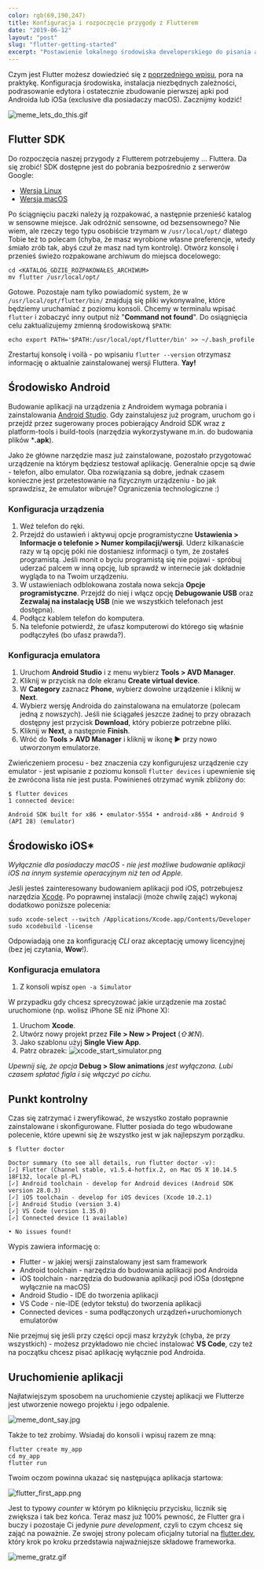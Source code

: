 ```yaml
---
color: rgb(69,190,247)
title: Konfiguracja i rozpoczęcie przygody z Flutterem
date: "2019-06-12"
layout: "post"
slug: "flutter-getting-started"
excerpt: "Postawienie lokalnego środowiska developerskiego do pisania aplikacji we Flutterze. Instalacja niezbędnych paczek, edytora, aż do zbudowania Swojej pierwszej prostej apki."
---
```


Czym jest Flutter możesz dowiedzieć się z [poprzedniego wpisu](/blog/flutter-intro/), pora na praktykę. Konfiguracja środowiska,
instalacja niezbędnych zależności, podrasowanie edytora i ostatecznie zbudowanie pierwszej apki pod Androida lub iOSa (exclusive dla posiadaczy macOS). Zacznijmy kodzić!

![meme_lets_do_this.gif](/assets/img/blog/meme_lets_do_this.gif)

## Flutter SDK

Do rozpoczęcia naszej przygody z Flutterem potrzebujemy ... Fluttera. Da się zrobić! SDK dostępne jest do pobrania bezpośrednio z serwerów Google:

- [Wersja Linux](https://storage.googleapis.com/flutter_infra/releases/stable/linux/flutter_linux_1.17.5-stable.tar.xz)
- [Wersja macOS](https://storage.googleapis.com/flutter_infra/releases/stable/macos/flutter_macos_1.17.5-stable.zip)

Po ściągnięciu paczki należy ją rozpakować, a następnie przenieść katalog w sensowne miejsce. Jak odróżnić sensowne, od bezsensownego? Nie wiem, ale rzeczy tego typu osobiście trzymam w `/usr/local/opt/` dlatego Tobie też to polecam (chyba, że masz wyrobione własne preferencje, wtedy śmiało zrób tak, abyś czuł że masz nad tym kontrolę). Otwórz konsolę i przenieś świeżo rozpakowane archiwum do miejsca docelowego:

```shell
cd <KATALOG_GDZIE_ROZPAKOWAŁEŚ_ARCHIWUM>
mv flutter /usr/local/opt/
```

Gotowe. Pozostaje nam tylko powiadomić system, że w `/usr/local/opt/flutter/bin/` znajdują się pliki wykonywalne, które będziemy uruchamiać z poziomu konsoli. Chcemy w terminalu wpisać `flutter` i zobaczyć inny output niż "**Command not found**". Do osiągnięcia celu zaktualizujemy zmienną środowiskową `$PATH`:

```shell
echo export PATH='$PATH:/usr/local/opt/flutter/bin' >> ~/.bash_profile
```

Zrestartuj konsolę i voilà - po wpisaniu `flutter --version` otrzymasz informację o aktualnie zainstalowanej wersji Fluttera. **Yay!**

## Środowisko Android

Budowanie aplikacji na urządzenia z Androidem wymaga pobrania i zainstalowania [Android Studio](https://developer.android.com/studio). Gdy zainstalujesz już program, uruchom go i przejdź przez sugerowany proces pobierający Android SDK wraz z platform-tools i build-tools (narzędzia wykorzystywane m.in. do budowania plików ***.apk**).

Jako że główne narzędzie masz już zainstalowane, pozostało przygotować urządzenie na którym będziesz testował aplikację. Generalnie opcje są dwie - telefon, albo emulator. Oba rozwiązania są dobre, jednak czasem konieczne jest przetestowanie na fizycznym urządzeniu - bo jak sprawdzisz, że emulator wibruje? Ograniczenia technologiczne :)

### Konfiguracja urządzenia

1. Weź telefon do ręki.
2. Przejdź do ustawień i aktywuj opcje programistyczne **Ustawienia > Informacje o telefonie > Numer kompilacji/wersji**.  Uderz kilkanaście razy w tą opcję póki nie dostaniesz informacji o tym, że zostałeś programistą. Jeśli monit o byciu programistą się nie pojawi - spróbuj uderzać palcem w inną opcję, lub sprawdź w internecie jak dokładnie wygląda to na Twoim urządzeniu.
3. W ustawieniach odblokowana została nowa sekcja **Opcje programistyczne**. Przejdź do niej i włącz opcję **Debugowanie USB** oraz **Zezwalaj na instalację USB** (nie we wszystkich telefonach jest dostępna).
4. Podłącz kablem telefon do komputera.
5. Na telefonie potwierdź, że ufasz komputerowi do którego się właśnie podłączyłeś (bo ufasz prawda?).

### Konfiguracja emulatora

1. Uruchom **Android Studio** i z menu wybierz **Tools > AVD Manager**.
2. Kliknij w przycisk na dole ekranu **Create virtual device**.
3. W **Category** zaznacz **Phone**, wybierz dowolne urządzenie i kliknij w **Next**.
4. Wybierz wersję Androida do zainstalowana na emulatorze (polecam jedną z nowszych). Jeśli nie ściągałeś jeszcze żadnej to przy obrazach dostępny jest przycisk **Download**, który pobierze potrzebne pliki.
5. Kliknij w **Next**, a następnie **Finish**.
6. Wróć do **Tools > AVD Manager** i kliknij w ikonę **▶️** przy nowo utworzonym emulatorze.

Zwieńczeniem procesu - bez znaczenia czy konfigurujesz urządzenie czy emulator - jest wpisanie z poziomu konsoli `flutter devices` i upewnienie się że zwrócona lista nie jest pusta. Powinieneś otrzymać wynik zbliżony do:

```shell
$ flutter devices
1 connected device:

Android SDK built for x86 • emulator-5554 • android-x86 • Android 9 (API 28) (emulator)
```

## Środowisko iOS*

*Wyłącznie dla posiadaczy macOS - nie jest możliwe budowanie aplikacji iOS na innym systemie operacyjnym niż ten od Apple.*

Jeśli jesteś zainteresowany budowaniem aplikacji pod iOS, potrzebujesz narzędzia [Xcode](https://itunes.apple.com/us/app/xcode/id497799835). Po poprawnej instalacji (może chwilę zająć) wykonaj dodatkowo poniższe polecenia:

```shell
sudo xcode-select --switch /Applications/Xcode.app/Contents/Developer
sudo xcodebuild -license
```

Odpowiadają one za konfigurację *CLI* oraz akceptację umowy licencyjnej (bez jej czytania, **Wow**!).

### Konfiguracja emulatora

1. Z konsoli wpisz `open -a Simulator`

W przypadku gdy chcesz sprecyzować jakie urządzenie ma zostać uruchomione (np. wolisz iPhone SE niż iPhone X):

1. Uruchom **Xcode**.
2. Utwórz nowy projekt przez **File > New > Project** (*⇧⌘N*).
3. Jako szablonu użyj **Single View App**.
4. Patrz obrazek: ![xcode_start_simulator.png](/assets/img/blog/xcode_start_simulator.png)

*Upewnij się, że opcja* **Debug > Slow animations** *jest wyłączona. Lubi czasem spłatać figla i się włączyć po cichu.*

## Punkt kontrolny

Czas się zatrzymać i zweryfikować, że wszystko zostało poprawnie zainstalowane i skonfigurowane. Flutter posiada do tego wbudowane polecenie, które upewni się że wszystko jest w jak najlepszym porządku.

```shell
$ flutter doctor

Doctor summary (to see all details, run flutter doctor -v):
[✓] Flutter (Channel stable, v1.5.4-hotfix.2, on Mac OS X 10.14.5 18F132, locale pl-PL)
[✓] Android toolchain - develop for Android devices (Android SDK version 28.0.3)
[✓] iOS toolchain - develop for iOS devices (Xcode 10.2.1)
[✓] Android Studio (version 3.4)
[✓] VS Code (version 1.35.0)
[✓] Connected device (1 available)

• No issues found!
```

Wypis zawiera informację o:
- Flutter - w jakiej wersji zainstalowany jest sam framework
- Android toolchain - narzędzia do budowania aplikacji pod Androida
- iOS toolchain - narzędzia do budowania aplikacji pod iOSa (dostępne wyłącznie na macOS)
- Android Studio - IDE do tworzenia aplikacji
- VS Code - nie-IDE (edytor tekstu) do tworzenia aplikacji
- Connected devices - suma podłączonych urządzeń+uruchomionych emulatorów

Nie przejmuj się jeśli przy części opcji masz krzyżyk (chyba, że przy wszystkich) - możesz przykładowo nie chcieć instalować **VS Code**, czy też na początku chcesz pisać aplikację wyłącznie pod Androida.

## Uruchomienie aplikacji

Najłatwiejszym sposobem na uruchomienie czystej aplikacji we Flutterze jest utworzenie nowego projektu i jego odpalenie.

![meme_dont_say.jpg](/assets/img/blog/meme_dont_say.jpg)

Także to też zrobimy. Wsiadaj do konsoli i wpisuj razem ze mną:

```shell
flutter create my_app
cd my_app
flutter run
```

Twoim oczom powinna ukazać się następująca aplikacja startowa:

![flutter_first_app.png](/assets/img/blog/flutter_first_app.png)

Jest to typowy *counter* w którym po kliknięciu przycisku, licznik się zwiększa i tak bez końca. Teraz masz już 100% pewność, że Flutter gra i buczy i pozostaje Ci jedynie *pure development*, czyli to czym chcesz się zająć na poważnie. Ze swojej strony polecam oficjalny tutorial na [flutter.dev](https://flutter.dev/docs/reference/tutorials), który krok po kroku przedstawia najważniejsze składowe frameworka. 

![meme_gratz.gif](/assets/img/blog/meme_gratz.gif)
